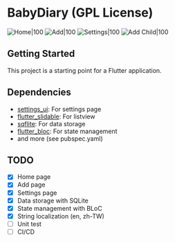 # BabyDiary (GPL License)

![Home|100](https://github.com/e7fendy/BabyDiary/blob/master/screenshots/home_page.png)
![Add|100](https://github.com/e7fendy/BabyDiary/blob/master/screenshots/add_page.png)
![Settings|100](https://github.com/e7fendy/BabyDiary/blob/master/screenshots/settings_page.png)
![Add Child|100](https://github.com/e7fendy/BabyDiary/blob/master/screenshots/add_child_page.png)

## Getting Started

This project is a starting point for a Flutter application.

## Dependencies

* [settings_ui](https://pub.dev/packages/settings_ui): For settings page
* [flutter_slidable](https://pub.dev/packages/flutter_slidable): For listview
* [sqflite](https://pub.dev/packages/sqflite): For data storage
* [flutter_bloc](https://pub.dev/packages/flutter_bloc): For state management
* and more (see pubspec.yaml)

## TODO

* [x] Home page
* [x] Add page
* [x] Settings page
* [x] Data storage with SQLite
* [x] State management with BLoC
* [x] String localization (en, zh-TW)
* [ ] Unit test
* [ ] CI/CD
